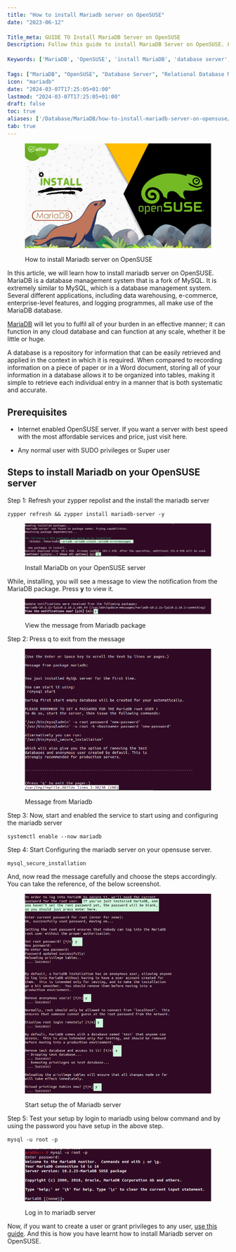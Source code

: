 ```yaml
---
title: "How to install Mariadb server on OpenSUSE"
date: "2023-06-12"

Title_meta: GUIDE TO Install MariaDB Server on OpenSUSE
Description: Follow this guide to install MariaDB Server on OpenSUSE. Learn step-by-step instructions to set up MariaDB, a powerful open-source relational database management system, for efficient data storage and management on your OpenSUSE system.

Keywords: ['MariaDB', 'OpenSUSE', 'install MariaDB', 'database server', 'relational database management']

Tags: ["MariaDB", "OpenSUSE", "Database Server", "Relational Database Management"]
icon: "mariadb"
date: "2024-03-07T17:25:05+01:00"
lastmod: "2024-03-07T17:25:05+01:00" 
draft: false
toc: true
aliases: ['/Database/MariaDB/how-to-install-mariadb-server-on-opensuse/']
tab: true
---
```


<figure>

![How to install Mariadb server on OpenSUSE](images/How-to-install-MariaDB-server-on-OpenSUSE-1024x576.png)

<figcaption>

How to install Mariadb server on OpenSUSE

</figcaption>

</figure>

In this article, we will learn how to install mariadb server on OpenSUSE. MariaDB is a database management system that is a fork of MySQL. It is extremely similar to MySQL, which is a database management system. Several different applications, including data warehousing, e-commerce, enterprise-level features, and logging programmes, all make use of the MariaDB database.

[MariaDB](https://en.wikipedia.org/wiki/MariaDB) will let you to fulfil all of your burden in an effective manner; it can function in any cloud database and can function at any scale, whether it be little or huge.

A database is a repository for information that can be easily retrieved and applied in the context in which it is required. When compared to recording information on a piece of paper or in a Word document, storing all of your information in a database allows it to be organized into tables, making it simple to retrieve each individual entry in a manner that is both systematic and accurate.

## Prerequisites

- Internet enabled OpenSUSE server. If you want a server with best speed with the most affordable services and price, just visit here.

- Any normal user with SUDO privileges or Super user

## Steps to install Mariadb on your OpenSUSE server

Step 1: Refresh your zypper repolist and the install the mariadb server

```
zypper refresh && zypper install mariadb-server -y
```
<figure>

![Install MariaDb on your OpenSUSE server](images/image-1074-1024x181.png)

<figcaption>

Install MariaDb on your OpenSUSE server

</figcaption>

</figure>

While, installing, you will see a message to view the notification from the MariaDB package. Press **y** to view it.

<figure>

![View the message from Mariadb package](images/image-1076.png)

<figcaption>

View the message from Mariadb package

</figcaption>

</figure>

Step 2: Press q to exit from the message

<figure>

![Message from Mariadb](images/image-1075.png)

<figcaption>

Message from Mariadb

</figcaption>

</figure>

Step 3: Now, start and enabled the service to start using and configuring the mariadb server

```
systemctl enable --now mariadb
```
Step 4: Start Configuring the mariadb server on your opensuse server.

```
mysql_secure_installation
```
And, now read the message carefully and choose the steps accordingly. You can take the reference, of the below screenshot.

<figure>

![Start setup the of Mariadb server](images/image-1077.png)

<figcaption>

Start setup the of Mariadb server

</figcaption>

</figure>

Step 5: Test your setup by login to mariadb using below command and by using the password you have setup in the above step.

```
mysql -u root -p
```
<figure>

![Log in to mariadb server](images/image-1078.png)

<figcaption>

Log in to mariadb server

</figcaption>

</figure>

Now, if you want to create a user or grant privileges to any user, [use this guide](https://utho.com/docs/tutorial/create-a-new-user-in-mysql-and-learn-how-to-grant-permissions/). And this is how you have learnt how to install Mariadb server on OpenSUSE.
